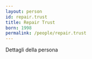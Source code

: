 ```yaml
---
layout: person
id: repair.trust
title: Repair Trust
born: 1998
permalink: /people/repair.trust
---
```


Dettagli della persona 